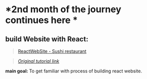 # *2nd month of the journey continues here *

## build Website with React:
 >[ReactWebSite - Sushi restaurant](https://a331998513.github.io/websites/)
 
 >[_Original tutorial link_](https://www.youtube.com/watch?v=GlROncAX4XI&t=1416s)

**main goal:** To get familiar with process of building react website.
